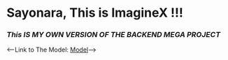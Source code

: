 
# <h1>Sayonara, This is ImagineX !!!</h1>

*<h3>This IS MY OWN VERSION OF THE BACKEND MEGA PROJECT</h3>*

<--Link to The Model: [Model](https://app.eraser.io/workspace/YtPqZ1VogxGy1jzIDkzj)-->